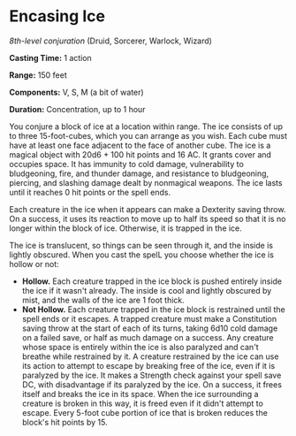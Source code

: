 # Encasing Ice
*8th-level conjuration* (Druid, Sorcerer, Warlock, Wizard)

**Casting Time:** 1 action

**Range:** 150 feet

**Components:** V, S, M (a bit of water)

**Duration:** Concentration, up to 1 hour

You conjure a block of ice at a location within range. The ice consists of up to three 15-foot-cubes, which you can arrange as you wish. Each cube must have at least one face adjacent to the face of another cube. The ice is a magical object with 20d6 + 100 hit points and 16 AC. It grants cover and occupies space. It has immunity to cold damage, vulnerability to bludgeoning, fire, and thunder damage, and resistance to bludgeoning, piercing, and slashing damage dealt by nonmagical weapons. The ice lasts until it reaches 0 hit points or the spell ends.

Each creature in the ice when it appears can make a Dexterity saving throw. On a success, it uses its reaction to move up to half its speed so that it is no longer within the block of ice. Otherwise, it is trapped in the ice.

The ice is translucent, so things can be seen through it, and the inside is lightly obscured. When you cast the spelL you choose whether the ice is hollow or not:

* **Hollow.** Each creature trapped in the ice block is pushed entirely inside the ice if it wasn't already. The inside is cool and lightly obscured by mist, and the walls of the ice are 1 foot thick.
* **Not Hollow.** Each creature trapped in the ice block is restrained until the spell ends or it escapes. A trapped creature must make a Constitution saving throw at the start of each of its turns, taking 6d10 cold damage on a failed save, or half as much damage on a success. Any creature whose space is entirely within the ice is also paralyzed and can't breathe while restrained by it.
  A creature restrained by the ice can use its action to attempt to escape by breaking free of the ice, even if it is paralyzed by the ice. It makes a Strength check against your spell save DC, with disadvantage if its paralyzed by the ice. On a success, it frees itself and breaks the ice in its space. When the ice surrounding a creature is broken in this way, it is freed even if it didn't attempt to escape. Every 5-foot cube portion of ice that is broken reduces the block's hit points by 15.